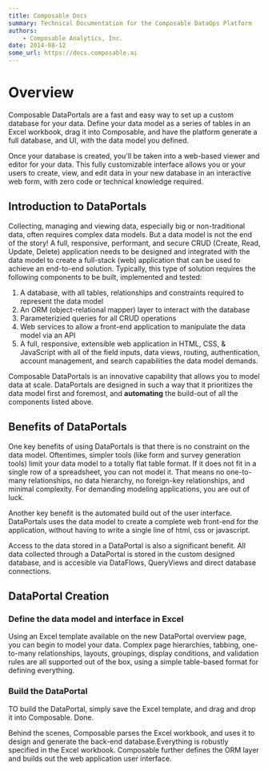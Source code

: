 ```yaml
---
title: Composable Docs
summary: Technical Documentation for the Composable DataOps Platform
authors:
    - Composable Analytics, Inc.
date: 2014-08-12
some_url: https://docs.composable.ai
---
```


# Overview

Composable DataPortals are a fast and easy way to set up a custom database for your data. Define your data model as a series of tables in an Excel workbook, drag it into Composable, and have the platform generate a full database, and UI, with the data model you defined.

Once your database is created, you'll be taken into a web-based viewer and editor for your data. This fully customizable interface allows you or your users to create, view, and edit data in your new database in an interactive web form, with zero code or technical knowledge required.

## Introduction to DataPortals

Collecting, managing and viewing data, especially big or non-traditional data, often requires complex data models. But a data model is not the end of the story! A full, responsive, performant, and secure CRUD (Create, Read, Update, Delete) application needs to be designed and integrated with the data model to create a full-stack (web) application that can be used to achieve an end-to-end solution. Typically, this type of solution requires the following components to be built, implemented and tested:

1. A database, with all tables, relationships and constraints required to represent the data model
2. An ORM (object-relational mapper) layer to interact with the database
3. Parameterizied queries for all CRUD operations
4. Web services to allow a front-end application to manipulate the data model via an API
5. A full, responsive, extensible web application in HTML, CSS, & JavaScript with all of the field inputs, data views, routing, authentication, account management, and search capabilities the data model demands.

Composable DataPortals is an innovative capability that allows you to model data at scale. DataPortals are designed in such a way that it prioritizes the data model first and foremost, and **automating** the build-out of all the components listed above.

## Benefits of DataPortals

One key benefits of using DataPortals is that there is no constraint on the data model. Oftentimes, simpler tools (like form and survey generation tools) limit your data model to a totally flat table format. If it does not fit in a single row of a spreadsheet, you can not model it. That means no one-to-many relationships, no data hierarchy, no foreign-key relationships, and minimal complexity. For demanding modeling applications, you are out of luck.

Another key benefit is the automated build out of the user interface. DataPortals uses the data model to create a complete web front-end for the application, without having to write a single line of html, css or javascript.

Access to the data stored in a DataPortal is also a significant benefit. All data collected through a DataPortal is stored in the custom designed database, and is accesible via DataFlows, QueryViews and direct database connections.

## DataPortal Creation

### Define the data model and interface in Excel

Using an Excel template available on the new DataPortal overview page, you can begin to model your data. Complex page hierarchies, tabbing, one-to-many relationships, layouts, groupings, display conditions, and validation rules are all supported out of the box, using a simple table-based format for defining everything.

### Build the DataPortal

TO build the DataPortal, simply save the Excel template, and drag and drop it into Composable. Done.

Behind the scenes, Composable parses the Excel workbook, and uses it to design and generate the back-end database.Everything is robustly specified in the Excel workbook. Composable further defines the ORM layer and builds out the web application user interface.
